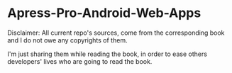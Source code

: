 Apress-Pro-Android-Web-Apps
===========================

Disclaimer: All current repo's sources, come from the corresponding book and I do not owe any copyrights of them.

I'm just sharing them while reading the book, in order to ease others developers' lives who are going to read the book.
